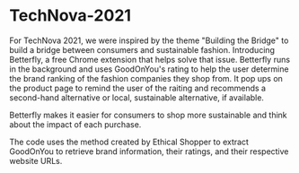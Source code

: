 # TechNova-2021

For TechNova 2021, we were inspired by the theme "Building the Bridge" to build a bridge between consumers and sustainable fashion. 
Introducing Betterfly, a free Chrome extension that helps solve that issue. Betterfly runs in the background and uses GoodOnYou's rating to
help the user determine the brand ranking of the fashion companies they shop from. It pop ups on the product page to remind the user of the 
raiting and recommends a second-hand alternative or local, sustainable alternative, if available. 

Betterfly makes it easier for consumers to shop more sustainable and think about the impact of each purchase.

The code uses the method created by Ethical Shopper to extract GoodOnYou to retrieve brand information, their ratings, and their respective website URLs.
